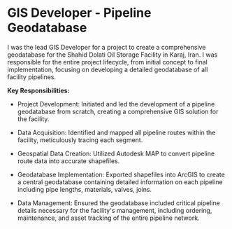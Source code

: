 # GIS Developer - Pipeline Geodatabase
I was the lead GIS Developer for a project to create a comprehensive geodatabase for the Shahid Dolati Oil Storage Facility in Karaj, Iran. I was responsible for the entire project lifecycle, from initial concept to final implementation, focusing on developing a detailed geodatabase of all facility pipelines.

**Key Responsibilities:**

- Project Development: Initiated and led the development of a pipeline geodatabase from scratch, creating a comprehensive GIS solution for the facility.

- Data Acquisition: Identified and mapped all pipeline routes within the facility, meticulously tracing each segment.

- Geospatial Data Creation: Utilized Autodesk MAP to convert pipeline route data into accurate shapefiles.

- Geodatabase Implementation: Exported shapefiles into ArcGIS to create a central geodatabase containing detailed information on each pipeline including pipe lengths, materials, valves, joins.

- Data Management: Ensured the geodatabase included critical pipeline details necessary for the facility's management, including ordering, maintenance, and asset tracking of the entire pipeline network.
